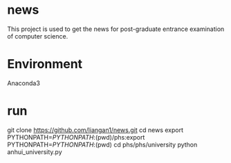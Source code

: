 # news
This project is used to get  the  news for  post-graduate entrance examination of  computer science.

# Environment 
Anaconda3

# run 

git clone https://github.com/liangan1/news.git
cd news 
export PYTHONPATH=$PYTHONPATH:$(pwd)/phs:export PYTHONPATH=$PYTHONPATH:$(pwd)
cd phs/phs/university
python anhui_university.py
